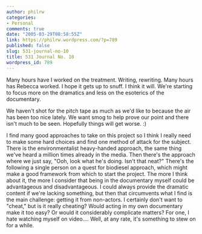 ```yaml
---
author: philrw
categories:
- Personal
comments: true
date: "2005-03-29T08:58:55Z"
link: https://philrw.wordpress.com/?p=789
published: false
slug: 531-journal-no-10
title: 531 Journal No. 10
wordpress_id: 789
---
```


Many hours have I worked on the treatment. Writing, rewriting. Many hours has Rebecca worked. I hope it gets up to snuff. I think it will. We're starting to focus more on the dramatics and less on the esoterics of the documentary.

We haven't shot for the pitch tape as much as we'd like to because the air has been too nice lately. We want smog to help prove our point and there isn't much to be seen. Hopefully things will get worse. :)

I find many good approaches to take on this project so I think I really need to make some hard choices and find one method of attack for the subject. There is the environmentalist heavy-handed approach, the same thing we've heard a million times already in the media. Then there's the approach where we just say, "Ooh, look what he's doing. Isn't that neat?" There's the following a single person on a quest for biodiesel approach, which might make a good framework from which to start the project. The more I think about it, the more I consider that being in the documentary myself could be advantageous and disadvantageous. I could always provide the dramatic content if we're lacking something, but then that circumvents what I find is the main challenge: getting it from non-actors. I certainly don't want to "cheat," but is it really cheating? Would acting in my own documentary make it too easy? Or would it considerably complicate matters? For one, I hate watching myself on video.... Well, at any rate, it's something to stew on for a while.
